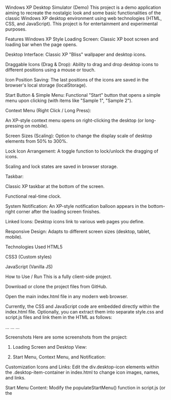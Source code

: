 Windows XP Desktop Simulator (Demo)
This project is a demo application aiming to recreate the nostalgic look and some basic functionalities of the classic Windows XP desktop environment using web technologies (HTML, CSS, and JavaScript). This project is for entertainment and experimental purposes.

Features
Windows XP Style Loading Screen: Classic XP boot screen and loading bar when the page opens.

Desktop Interface: Classic XP "Bliss" wallpaper and desktop icons.

Draggable Icons (Drag & Drop): Ability to drag and drop desktop icons to different positions using a mouse or touch.

Icon Position Saving: The last positions of the icons are saved in the browser's local storage (localStorage).

Start Button & Simple Menu: Functional "Start" button that opens a simple menu upon clicking (with items like "Sample 1", "Sample 2").

Context Menu (Right Click / Long Press):

An XP-style context menu opens on right-clicking the desktop (or long-pressing on mobile).

Screen Sizes (Scaling): Option to change the display scale of desktop elements from 50% to 300%.

Lock Icon Arrangement: A toggle function to lock/unlock the dragging of icons.

Scaling and lock states are saved in browser storage.

Taskbar:

Classic XP taskbar at the bottom of the screen.

Functional real-time clock.

System Notification: An XP-style notification balloon appears in the bottom-right corner after the loading screen finishes.

Linked Icons: Desktop icons link to various web pages you define.

Responsive Design: Adapts to different screen sizes (desktop, tablet, mobile).

Technologies Used
HTML5

CSS3 (Custom styles)

JavaScript (Vanilla JS)

How to Use / Run
This is a fully client-side project.

Download or clone the project files from GitHub.

Open the main index.html file in any modern web browser.

Currently, the CSS and JavaScript code are embedded directly within the index.html file. Optionally, you can extract them into separate style.css and script.js files and link them in the HTML as follows:

<head>
    ...
    <link rel="stylesheet" href="style.css">
    ...
</head>
<body>
    ...
    <script src="script.js"></script>
</body>

Screenshots
Here are some screenshots from the project:

1. Loading Screen and Desktop View:


2. Start Menu, Context Menu, and Notification:


Customization
Icons and Links: Edit the div.desktop-icon elements within the .desktop-item-container in index.html to change icon images, names, and links.

Start Menu Content: Modify the populateStartMenu() function in script.js (or the <script> block in HTML) and the #start-menu HTML structure to change the Start Menu contents.

Background: Change the background-image property of the body element in style.css (or the <style> block in HTML) to customize the desktop background.

Support This Project / Donate
If you like this project and want to support its development, you can make a small donation through the following channels. Your support will help in adding new features and further improving the project.

Donate via My Website:

ruhidjavadoff.site/donate (Please replace this with the exact URL of your donate page if it's different)

Donate via PayPal:

Email: ruhidjavadoff@gmail.com

Direct PayPal.Me Link: PayPal.Me/RuhidJavadoff (If you have a PayPal.Me username, replace "RuhidJavadoff" with it. Otherwise, you can use the more general link below)

Alternative PayPal Link: Donate for Windows XP Demo Support (You can change the currency code (USD) as needed, e.g., EUR or AZN)

Thank you for your support!

Author / Contributors
Main Idea and Requirements: Ruhid Javadov

Website: ruhidjavadoff.site

Code Generation and Assistance: Google Gemini (AI Assistant)

Future Development Ideas (Potential Additions)
Functional "All Programs" menu.

Opening, closing, and dragging windows for simulated applications.

More detailed context menu options (e.g., "Refresh", "New Folder").

Active program tabs on the taskbar.
